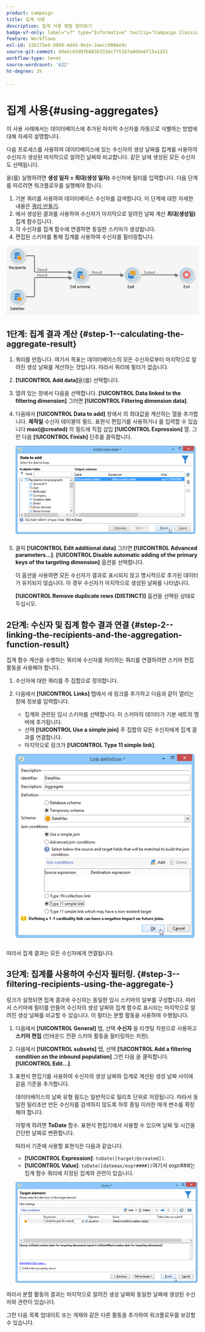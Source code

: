 ```yaml
---
product: campaign
title: 집계 사용
description: 집계 사용 방법 알아보기
badge-v7-only: label="v7" type="Informative" tooltip="Campaign Classic v7에만 적용"
feature: Workflows
exl-id: 12b173e9-5068-4d45-9e1e-2aecc9866e9c
source-git-commit: 8debcd3d8fb883b3316cf75187a86bebf15a1d31
workflow-type: tm+mt
source-wordcount: '622'
ht-degree: 3%

---
```


# 집계 사용{#using-aggregates}



이 사용 사례에서는 데이터베이스에 추가된 마지막 수신자를 자동으로 식별하는 방법에 대해 자세히 설명합니다.

다음 프로세스를 사용하여 데이터베이스에 있는 수신자의 생성 날짜를 집계를 사용하여 수신자가 생성된 마지막으로 알려진 날짜와 비교합니다. 같은 날에 생성된 모든 수신자도 선택됩니다.

을(를) 실행하려면 **생성 일자 = 최대(생성 일자)** 수신자에 필터를 입력합니다. 다음 단계를 따르려면 워크플로우를 실행해야 합니다.

1. 기본 쿼리를 사용하여 데이터베이스 수신자를 검색합니다. 이 단계에 대한 자세한 내용은 [쿼리 만들기](query.md#creating-a-query).
1. 에서 생성된 결과를 사용하여 수신자가 마지막으로 알려진 날짜 계산 **최대(생성일)** 집계 함수입니다.
1. 각 수신자를 집계 함수에 연결하면 동일한 스키마가 생성됩니다.
1. 편집된 스키마를 통해 집계를 사용하여 수신자를 필터링합니다.

![](assets/datamanagement_usecase_1.png)

## 1단계: 집계 결과 계산 {#step-1--calculating-the-aggregate-result}

1. 쿼리를 만듭니다. 여기서 목표는 데이터베이스의 모든 수신자로부터 마지막으로 알려진 생성 날짜를 계산하는 것입니다. 따라서 쿼리에 필터가 없습니다.
1. **[!UICONTROL Add data]**&#x200B;을(를) 선택합니다.
1. 열려 있는 창에서 다음을 선택합니다. **[!UICONTROL Data linked to the filtering dimension]** 그러면 **[!UICONTROL Filtering dimension data]**.
1. 다음에서 **[!UICONTROL Data to add]** 창에서 의 최대값을 계산하는 열을 추가합니다. **제작일** 수신자 테이블의 필드. 표현식 편집기를 사용하거나 를 입력할 수 있습니다 **max(@created)** 의 필드에 직접 삽입 **[!UICONTROL Expression]** 열. 그런 다음 **[!UICONTROL Finish]** 단추를 클릭합니다.

   ![](assets/datamanagement_usecase_2.png)

1. 클릭 **[!UICONTROL Edit additional data]** 그러면 **[!UICONTROL Advanced parameters...]**. **[!UICONTROL Disable automatic adding of the primary keys of the targeting dimension]** 옵션을 선택합니다.

   이 옵션을 사용하면 모든 수신자가 결과로 표시되지 않고 명시적으로 추가된 데이터가 유지되지 않습니다. 이 경우 수신자가 마지막으로 생성된 날짜를 나타냅니다.

   **[!UICONTROL Remove duplicate rows (DISTINCT)]** 옵션을 선택된 상태로 두십시오.

## 2단계: 수신자 및 집계 함수 결과 연결 {#step-2--linking-the-recipients-and-the-aggregation-function-result}

집계 함수 계산을 수행하는 쿼리에 수신자를 처리하는 쿼리를 연결하려면 스키마 편집 활동을 사용해야 합니다.

1. 수신자에 대한 쿼리를 주 집합으로 정의합니다.
1. 다음에서 **[!UICONTROL Links]** 탭에서 새 링크를 추가하고 다음과 같이 열리는 창에 정보를 입력합니다.

   * 집계와 관련된 임시 스키마를 선택합니다. 이 스키마의 데이터가 기본 세트의 멤버에 추가됩니다.
   * 선택 **[!UICONTROL Use a simple join]** 주 집합의 모든 수신자에게 집계 결과를 연결합니다.
   * 마지막으로 링크가 **[!UICONTROL Type 11 simple link]**.

   ![](assets/datamanagement_usecase_3.png)

따라서 집계 결과는 모든 수신자에게 연결됩니다.

## 3단계: 집계를 사용하여 수신자 필터링. {#step-3--filtering-recipients-using-the-aggregate-}

링크가 설정되면 집계 결과와 수신자는 동일한 임시 스키마의 일부를 구성합니다. 따라서 스키마에 필터를 만들어 수신자의 생성 날짜와 집계 함수로 표시되는 마지막으로 알려진 생성 날짜를 비교할 수 있습니다. 이 필터는 분할 활동을 사용하여 수행됩니다.

1. 다음에서 **[!UICONTROL General]** 탭, 선택 **수신자** 을 타겟팅 차원으로 사용하고 **스키마 편집** (인바운드 전환 스키마 활동을 필터링하는 차원).
1. 다음에서 **[!UICONTROL subsets]** 탭, 선택 **[!UICONTROL Add a filtering condition on the inbound population]** 그런 다음 을 클릭합니다. **[!UICONTROL Edit...]**.
1. 표현식 편집기를 사용하여 수신자의 생성 날짜와 집계로 계산된 생성 날짜 사이에 같음 기준을 추가합니다.

   데이터베이스의 날짜 유형 필드는 일반적으로 밀리초 단위로 저장됩니다. 따라서 동일한 밀리초만 만든 수신자를 검색하지 않도록 하루 종일 이러한 매개 변수를 확장해야 합니다.

   이렇게 하려면 **ToDate** 함수. 표현식 편집기에서 사용할 수 있으며 날짜 및 시간을 간단한 날짜로 변환합니다.

   따라서 기준에 사용할 표현식은 다음과 같습니다.

   * **[!UICONTROL Expression]**: `toDate([target/@created])`.
   * **[!UICONTROL Value]**: `toDate([datemax/expr####])`여기서 expr###는 집계 함수 쿼리에 지정된 집계와 관련이 있습니다.

   ![](assets/datamanagement_usecase_4.png)

따라서 분할 활동의 결과는 마지막으로 알려진 생성 날짜와 동일한 날짜에 생성된 수신자와 관련이 있습니다.

그런 다음 목록 업데이트 또는 게재와 같은 다른 활동을 추가하여 워크플로우를 보강할 수 있습니다.
